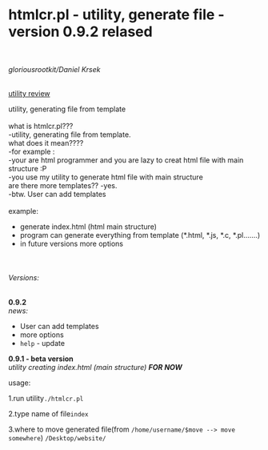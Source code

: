 <h1>htmlcr.pl - utility, generate file - <strong>version 0.9.2 relased</strong></h1>
</br>
<p><i>gloriousrootkit/Daniel Krsek</i></p>
</br>
<a href="https://www.youtube.com/watch?v=1HHJ-1TLa_Y">utility review</a>
<p>utility, generating file from template </br>
</br>
what is htmlcr.pl???</br>
-utility, generating file from template.</br>
what does it mean????</br>
-for example :</br>
-your are html programmer and you are lazy to creat html file with main structure :P</br>
-you use my utility to generate html file with main structure</br>
are there more templates?? </ber>
-yes.</br>
-btw. User can add templates</br> 
</br>
example:
<ul>
<li>generate index.html (html main structure)</li>
<li>program can generate everything from template (*.html, *.js, *.c, *.pl.......)</li>
<li>in future versions more options</li>
</ul>
</p>
</br>
<h6>Versions:</h6>
<strong>0.9.2</strong></br>
<i>news:</i>
<ul>
<li>User can add templates</li>
<li>more options</li>
<li><code>help</code> - update</li>
</ul>
<strong>0.9.1 - beta version</strong></br>
<i>utility creating index.html (main structure) <strong> FOR NOW</strong></i>
<p>usage:</p>

<p>1.run utility<code>./htmlcr.pl</code></p>
<p>2.type name of file<code>index</code></p>
<p>3.where to move generated file(from <code>/home/username/$move --> move somewhere</code>) <code>/Desktop/website/</code>

</code>



</p>
